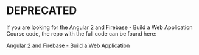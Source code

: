 # DEPRECATED 

If you are looking for the Angular 2 and Firebase - Build a Web Application Course code, the repo with the full code can be found here:

[Angular 2 and Firebase - Build a Web Application](https://github.com/angular-university/angular-firebase-app)
